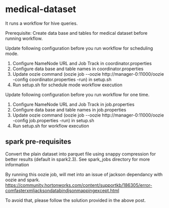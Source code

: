 # medical-dataset

It runs a workflow for hive queries.

Prerequisite:
Create data base and tables for medical dataset before running workflow.

Update following configuration before you run workflow for scheduling mode.

1. Configure NameNode URL and Job Track in coordinator.properties
2. Configure data base and table names in coordinator.properties
3. Update oozie command (oozie job --oozie http://manager-0:11000/oozie -config coordinator.properties -run) in setup.sh
4. Run setup.sh for schedule mode workflow execution

Update following configuration before you run workflow for one time.

1. Configure NameNode URL and Job Track in job.properties
2. Configure data base and table names in job.properties
3. Update oozie command (oozie job --oozie http://manager-0:11000/oozie -config job.properties -run) in setup.sh
4. Run setup.sh for workflow execution


## spark pre-requisites
Convert the plain dataset into parquet file using snappy compression for better results (default in spark2.3).
See spark_jobs directory for more information

By running this oozie job, will met into an issue of jackson dependancy with oozie and spark.
https://community.hortonworks.com/content/supportkb/186305/error-comfasterxmljacksondatabindjsonmappingexcept.html

To avoid that, please follow the solution provided in the above post.

